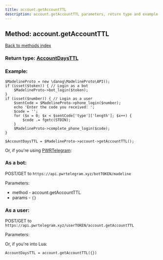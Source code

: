 ```yaml
---
title: account.getAccountTTL
description: account.getAccountTTL parameters, return type and example
---
```

## Method: account.getAccountTTL  
[Back to methods index](index.md)




### Return type: [AccountDaysTTL](../types/AccountDaysTTL.md)

### Example:


```
$MadelineProto = new \danog\MadelineProto\API();
if (isset($token)) { // Login as a bot
    $MadelineProto->bot_login($token);
}
if (isset($number)) { // Login as a user
    $sentCode = $MadelineProto->phone_login($number);
    echo 'Enter the code you received: ';
    $code = '';
    for ($x = 0; $x < $sentCode['type']['length']; $x++) {
        $code .= fgetc(STDIN);
    }
    $MadelineProto->complete_phone_login($code);
}

$AccountDaysTTL = $MadelineProto->account->getAccountTTL();
```

Or, if you're using [PWRTelegram](https://pwrtelegram.xyz):

### As a bot:

POST/GET to `https://api.pwrtelegram.xyz/botTOKEN/madeline`

Parameters:

* method - account.getAccountTTL
* params - `{}`



### As a user:

POST/GET to `https://api.pwrtelegram.xyz/userTOKEN/account.getAccountTTL`

Parameters:




Or, if you're into Lua:

```
AccountDaysTTL = account.getAccountTTL({})
```

